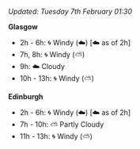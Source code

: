 *Updated: Tuesday 7th February 01:30*

**Glasgow**

* 2h - 6h: :cyclone: Windy (:cloud:) [:cloud: as of 2h]
* 7h, 8h: :cyclone: Windy (:partly_sunny:)
* 9h: :cloud: Cloudy
* 10h - 13h: :cyclone: Windy (:partly_sunny:)

**Edinburgh**

* 2h - 6h: :cyclone: Windy (:cloud:) [:cloud: as of 2h]
* 7h - 10h: :partly_sunny: Partly Cloudy
* 11h - 13h: :cyclone: Windy (:partly_sunny:)
